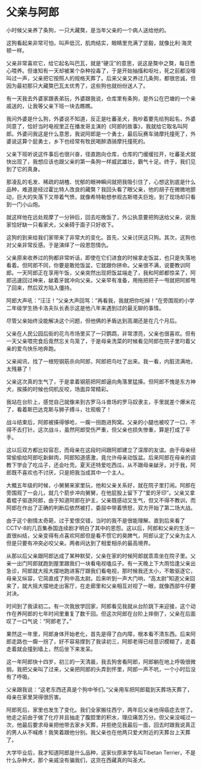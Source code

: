 # 父亲与阿郎

小时候父亲养了条狗，一只大藏獒，是当年父亲的一个病人送给他的。 

这狗看起来非常可怕，叫声低沉，肌肉结实，眼睛里充满了坚毅，就像比利·海灵顿一样。 

父亲非常喜欢它，给它起名叫巴瓦，就是“硬汉”的意思，说这是獒中之獒，每日悉心喂养。但谁知有一天却被某个杂种投毒了，于是开始抽搐和呕吐，死之前都没嚎叫过一声，父亲把它按照人的规格天葬了。后来父亲又养过几条狗，都很忠诚，但因为最初那只大藏獒巴瓦太优秀了，这些狗也就纷纷送人了。 

有一天我去外婆家跟表弟玩，外婆跟我说，仓库里有条狗，是外公在巴塘的一个亲戚送的，让我等父亲下班一块去瞧瞧。 

我问外婆是什么狗，外婆说不知道，反正是吐蕃圣犬，我吵着要先给狗起名，外婆同意了，恰好当时电视里正在播发哥主演的《阿郎的故事》，我就给它取名叫阿郎。外婆问我这是什么意思，我说阿郎是一个勇士，最后玩赛车骑摩托撞死了，外婆说这算个屁勇士，乡下也经常有牧民喝醉酒骑摩托撞死的。 

父亲下班听说这件事后也很兴奋，径直跑向仓库，仓库的门缓缓拉开，吐蕃圣犬就快出现了，我想应该也跟父亲的第一条狗一样威武雄壮，霸气十足。终于，我们见到了它的真身。 

那凌乱的毛发、稀疏的胡楂、忧郁的眼神瞬间就把我吸引住了，心想这到底是什么品种，难道是经过霍比特人改良的藏獒？我回头看了眼父亲，他的胡子在微微地颤动，巨大的失落下又带着气愤，就像希特勒想参观古斯塔夫巨炮，到了现场却只看到一门小山炮。 

就这样他在远处观摩了一分钟后，回去吃晚饭了，外公执意要把狗送给父亲，说我家恰好缺一只看家犬，父亲碍于面子只好收下。 

这狗的到来给我们家带来了非常大的变化。首先，父亲讨厌这只狗。其次，这狗也对父亲非常反感。于是演绎了一段恩怨情仇。 

父亲原来收养过的狗都非常听话，即使在它们进食的时候拿走饭盆，也只是失落地看着。但阿郎不同，你要是敢抢饭盆，它就跟你拼命。父亲很不满，说要教训阿郎。一天阿郎正在享用午饭，父亲突然出现把饭盆端走了，我和阿郎都惊呆了，阿郎迅速回过神来，龇着牙就冲向父亲。父亲早有准备，用拖把把子一甩就把阿郎甩了回来，然后双方陷入僵持。 

阿郎大声吼：“汪汪！”父亲大声回骂：“再看我，我就把你吃掉！”在旁围观的小学二年级学生扬卡洛夫队长表示这是他八年来遇到过的最无聊的事情。 

尽管父亲始终没能解决这个问题，但他俩的矛盾达到高潮还是在几个月后。 

父亲在人民公园后街的花鸟市场里买了一只鹦鹉，非常漂亮，父亲也很喜欢。但有一天父亲喂完食后竟然忘关鸟笼了，于是母亲洗菜的时候看见阿郎在院子里叼着父亲的爱鸟快乐地奔跑。 

父亲闻讯，找了一根短钢筋杀向阿郎，阿郎把鸟吐了出来。我一看，内脏流满地，太残暴了！ 

父亲这次真的生气了，于是拿着钢筋把阿郎逼向角落里猛揍。但阿郎不愧是东方神犬，挨揍的时候也伺机反咬，场面异常精彩。 

我站在台阶上，感觉自己就像来到古罗马斗兽场的罗马奴隶主，手里就差个爆米花了，看着斯巴达克斯与狮子搏斗，壮观极了！ 

战斗结束后，阿郎被揍得够呛，一瘸一拐跑进狗窝。父亲的小腿也被咬了一口，不得不去打针。这次战斗，虽然阿郎受伤严重，但父亲也损失惨重，算是打成了平手。 

这以后双方都比较容忍，而母亲在这段时间跟阿郎建立了深厚的友谊。由于母亲经常偷偷给阿郎吃新鲜肉，阿郎知道感激，竟允许母亲动饭盆。后来阿郎在母亲的调教下学会了吃瓜子，还会吐壳。夏天还特爱吃西瓜，从不跟母亲龇牙。对于我，阿郎既不喜欢也不讨厌，只是把我当成其中一个主人。 

大概五年级的时候，小舅舅来家里玩，他和父亲关系好，就在院子里打闹。阿郎在旁围观了一会儿，就几个箭步冲向舅舅，在他屁股上留下了“爱的牙印”。父亲又拿着棍子驱逐阿郎，由于知道阿郎在护主，父亲既感动又生气，但又不得不教训，而阿郎在作出了正确的判断后依然被打，委屈中带着愤怒，双方开始了第二场大战。 

由于这个剧情太奇葩，过于爱恨交错，当时的我不是很能理解。直到后来看了CCTV-8的几百集泰国连续剧才明白了其中的恩怨。这以后，阿郎和父亲的生活一直很纠结，父亲变得有点喜欢阿郎但是看不惯它的臭脾气，阿郎认定了父亲为主人但是只要有冲突必咬父亲。两者间达到了相爱相杀的最高境界。 

从那以后父亲跟阿郎达成了某种默契，父亲在家的时候阿郎就乖乖坐在院子里。父亲一出门阿郎就跑到屋里跟我们一块看电视嗑瓜子。有一天晚上下大雨恰逢父亲出急诊，阿郎就大摇大摆地跑进客厅跟我们看电视，那时候我还太小，不敢驱逐它，母亲又纵容，它简直成了狗中高太尉。后来听到一声大门响，“高太尉”知道父亲回来了，就大摇大摆地走出客厅，在走廊里和父亲相互对视了一眼，就像西部牛仔要对决。 

时间到了我读初二。有一次我放学回家，阿郎看见我就从台阶跳下来迎接，这个动作在养阿郎的七年时间里重复了数千回。但这次阿郎在台阶上摔倒了，父亲在后面叹了一口气说：“阿郎老了。” 

果然这一年里，阿郎身体开始老化，首先是得了白内障，根本看不清东西。后来阿郎走路也一瘸一拐了，好不容易撑到了我读初三，阿郎老得已经意识模糊了，走着走着就会撞到墙上，然后坐下来发呆。 

这一年阿郎快十四岁，初三的一天清晨，我去狗舍看阿郎，阿郎躺在地上呼吸很微弱。我把父亲叫了过来，父亲把阿郎的头弄到怀里，阿郎一声不吭，一个小时后没有了呼吸。 

父亲跟我说：“这老东西还真是个狗中爷们。”父亲用车把阿郎载到天葬场天葬了，母亲在家里哭得很厉害。 

阿郎死后，家里也发生了变化。我们全家搬往西宁，两年后父亲也得癌症去世了。他走之前由于做了化疗并且抽走了腹腔里的积水，理应痛苦万分。但父亲没喊过一次，他最后要求母亲把他带去家乡天葬，并拒绝见我最后一面，回去时跟我说真正的男人从不喊疼！我笑着跟他分别。我父亲也在他两只爱犬附近的天葬台上天葬了。 

大学毕业后，我才知道阿郎是什么品种，这家伙原来学名叫Tibetan Terrier，不是什么杂种犬，那个亲戚没有骗我们，这货在西藏真的叫圣犬。
